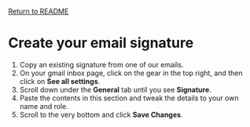 [Return to README](../README.md)

# Create your email signature

1. Copy an existing signature from one of our emails.
2. On your gmail inbox page, click on the gear in the top right, and then click on **See all settings**.
3. Scroll down under the **General** tab until you see **Signature**.
4. Paste the contents in this section and tweak the details to your own name and role.
5. Scroll to the very bottom and click **Save Changes**.